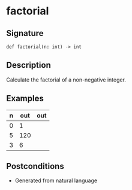 # factorial

## Signature
```
def factorial(n: int) -> int
```

## Description
Calculate the factorial of a non-negative integer.

## Examples
| n | out | out |
|---|---|---|
| 0 | 1 |
| 5 | 120 |
| 3 | 6 |


## Postconditions
- Generated from natural language
